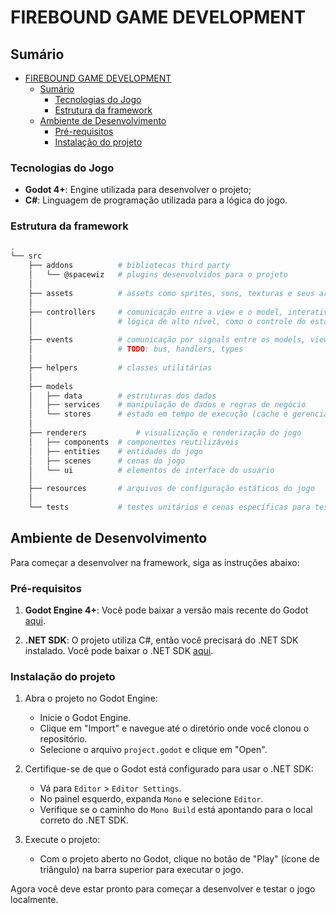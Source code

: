 # FIREBOUND GAME DEVELOPMENT

## Sumário

- [FIREBOUND GAME DEVELOPMENT](#firebound-game-development)
  - [Sumário](#sumário)
    - [Tecnologias do Jogo](#tecnologias-do-jogo)
    - [Estrutura da framework](#estrutura-da-framework)
  - [Ambiente de Desenvolvimento](#ambiente-de-desenvolvimento)
    - [Pré-requisitos](#pré-requisitos)
    - [Instalação do projeto](#instalação-do-projeto)

### Tecnologias do Jogo

- **Godot 4+**: Engine utilizada para desenvolver o projeto;
- **C#**: Linguagem de programação utilizada para a lógica do jogo.

### Estrutura da framework

```bash
.
└── src
    ├── addons          # bibliotecas third party
    │   └── @spacewiz   # plugins desenvolvidos para o projeto
    │
    ├── assets          # assets como sprites, sons, texturas e seus arquivos de configuração
    │
    ├── controllers     # comunicação entre a view e o model, interatividade e controle de eventos
    │                   # lógica de alto nível, como o controle do estado do jogo, cenas e transições
    │
    ├── events          # comunicação por signals entre os models, views e controllers
    │                   # TODO: bus, handlers, types
    │
    ├── helpers         # classes utilitárias
    │
    ├── models
    │   ├── data        # estruturas dos dados
    │   ├── services    # manipulação de dados e regras de negócio
    │   └── stores      # estado em tempo de execução (cache e gerenciamento)
    │
    ├── renderers           # visualização e renderização do jogo
    │   ├── components  # componentes reutilizáveis
    │   ├── entities    # entidades do jogo
    │   ├── scenes      # cenas do jogo
    │   └── ui          # elementos de interface do usuário
    │
    ├── resources       # arquivos de configuração estáticos do jogo
    │
    └── tests           # testes unitários e cenas específicas para testes
```

## Ambiente de Desenvolvimento

Para começar a desenvolver na framework, siga as instruções abaixo:

### Pré-requisitos

1. **Godot Engine 4+**: Você pode baixar a versão mais recente do Godot [aqui](https://godotengine.org/download).

2. **.NET SDK**: O projeto utiliza C#, então você precisará do .NET SDK instalado. Você pode baixar o .NET SDK [aqui](https://dotnet.microsoft.com/download).

### Instalação do projeto

1. Abra o projeto no Godot Engine:

   - Inicie o Godot Engine.
   - Clique em "Import" e navegue até o diretório onde você clonou o repositório.
   - Selecione o arquivo `project.godot` e clique em "Open".

2. Certifique-se de que o Godot está configurado para usar o .NET SDK:

   - Vá para `Editor` > `Editor Settings`.
   - No painel esquerdo, expanda `Mono` e selecione `Editor`.
   - Verifique se o caminho do `Mono Build` está apontando para o local correto do .NET SDK.

3. Execute o projeto:
   - Com o projeto aberto no Godot, clique no botão de "Play" (ícone de triângulo) na barra superior para executar o jogo.

Agora você deve estar pronto para começar a desenvolver e testar o jogo localmente.
